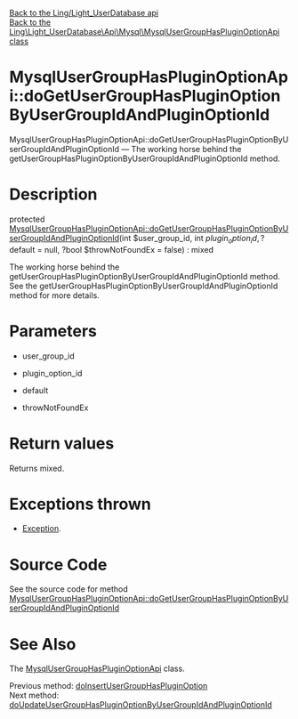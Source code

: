 [Back to the Ling/Light_UserDatabase api](https://github.com/lingtalfi/Light_UserDatabase/blob/master/doc/api/Ling/Light_UserDatabase.md)<br>
[Back to the Ling\Light_UserDatabase\Api\Mysql\MysqlUserGroupHasPluginOptionApi class](https://github.com/lingtalfi/Light_UserDatabase/blob/master/doc/api/Ling/Light_UserDatabase/Api/Mysql/MysqlUserGroupHasPluginOptionApi.md)


MysqlUserGroupHasPluginOptionApi::doGetUserGroupHasPluginOptionByUserGroupIdAndPluginOptionId
================



MysqlUserGroupHasPluginOptionApi::doGetUserGroupHasPluginOptionByUserGroupIdAndPluginOptionId — The working horse behind the getUserGroupHasPluginOptionByUserGroupIdAndPluginOptionId method.




Description
================


protected [MysqlUserGroupHasPluginOptionApi::doGetUserGroupHasPluginOptionByUserGroupIdAndPluginOptionId](https://github.com/lingtalfi/Light_UserDatabase/blob/master/doc/api/Ling/Light_UserDatabase/Api/Mysql/MysqlUserGroupHasPluginOptionApi/doGetUserGroupHasPluginOptionByUserGroupIdAndPluginOptionId.md)(int $user_group_id, int $plugin_option_id, ?$default = null, ?bool $throwNotFoundEx = false) : mixed




The working horse behind the getUserGroupHasPluginOptionByUserGroupIdAndPluginOptionId method.
See the getUserGroupHasPluginOptionByUserGroupIdAndPluginOptionId method for more details.




Parameters
================


- user_group_id

    

- plugin_option_id

    

- default

    

- throwNotFoundEx

    


Return values
================

Returns mixed.


Exceptions thrown
================

- [Exception](http://php.net/manual/en/class.exception.php).&nbsp;







Source Code
===========
See the source code for method [MysqlUserGroupHasPluginOptionApi::doGetUserGroupHasPluginOptionByUserGroupIdAndPluginOptionId](https://github.com/lingtalfi/Light_UserDatabase/blob/master/Api/Mysql/MysqlUserGroupHasPluginOptionApi.php#L163-L178)


See Also
================

The [MysqlUserGroupHasPluginOptionApi](https://github.com/lingtalfi/Light_UserDatabase/blob/master/doc/api/Ling/Light_UserDatabase/Api/Mysql/MysqlUserGroupHasPluginOptionApi.md) class.

Previous method: [doInsertUserGroupHasPluginOption](https://github.com/lingtalfi/Light_UserDatabase/blob/master/doc/api/Ling/Light_UserDatabase/Api/Mysql/MysqlUserGroupHasPluginOptionApi/doInsertUserGroupHasPluginOption.md)<br>Next method: [doUpdateUserGroupHasPluginOptionByUserGroupIdAndPluginOptionId](https://github.com/lingtalfi/Light_UserDatabase/blob/master/doc/api/Ling/Light_UserDatabase/Api/Mysql/MysqlUserGroupHasPluginOptionApi/doUpdateUserGroupHasPluginOptionByUserGroupIdAndPluginOptionId.md)<br>

